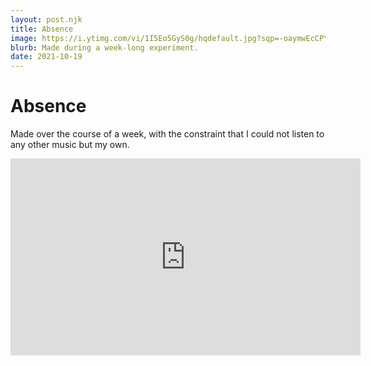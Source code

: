 ```yaml
---
layout: post.njk
title: Absence
image: https://i.ytimg.com/vi/1I5Eo5GyS0g/hqdefault.jpg?sqp=-oaymwEcCPYBEIoBSFXyq4qpAw4IARUAAIhCGAFwAcABBg==&rs=AOn4CLASwgrg3eTxXf6dw0ATpgsJSTXlQg
blurb: Made during a week-long experiment.
date: 2021-10-19
---
```

# Absence

Made over the course of a week, with the constraint that I could not listen to any other music but my own. 

<iframe width="560" height="315" src="https://www.youtube.com/embed/1I5Eo5GyS0g" title="YouTube video player" frameborder="0" allow="accelerometer; autoplay; clipboard-write; encrypted-media; gyroscope; picture-in-picture" allowfullscreen></iframe>